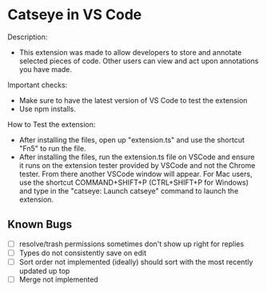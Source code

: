 # Catseye in VS Code

Description:

-   This extension was made to allow developers to store and annotate selected pieces of code. Other users can view and act upon annotations you have made.

Important checks:

-   Make sure to have the latest version of VS Code to test the extension
-   Use npm installs.

How to Test the extension:

-   After installing the files, open up "extension.ts" and use the shortcut "Fn5" to run the file.
-   After installing the files, run the extension.ts file on VSCode and ensure it runs on the extension tester provided by VSCode and not the Chrome tester. From there another VSCode window will appear. For Mac users, use the shortcut COMMAND+SHIFT+P (CTRL+SHIFT+P for Windows) and type in the "catseye: Launch catseye" command to launch the extension.

## Known Bugs

-   [ ] resolve/trash permissions sometimes don't show up right for replies
-   [ ] Types do not consistently save on edit
-   [ ] Sort order not implemented (ideally) should sort with the most recently updated up top
-   [ ] Merge not implemented

